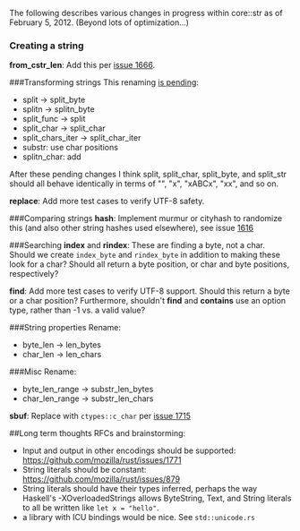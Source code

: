 The following describes various changes in progress within core::str as of February 5, 2012.  (Beyond lots of optimization...)

### Creating a string
**from_cstr_len**: Add this per [issue 1666](https://github.com/mozilla/rust/issues/1666).

###Transforming strings
This renaming [is pending](https://github.com/mozilla/rust/pull/1754):

* split -> split_byte
* splitn -> splitn_byte
* split_func -> split
* split_char -> split_char
* split_chars_iter -> split_char_iter
* substr: use char positions
* splitn_char: add


After these pending changes I think split, split_char, split_byte, and split_str should all behave identically in terms of "", "x", "xABCx", "xx", and so on.

**replace**: Add more test cases to verify UTF-8 safety.

###Comparing strings
**hash**: Implement murmur or cityhash to randomize this (and also other string hashes used elsewhere), see issue [1616](https://github.com/mozilla/rust/issues/1616)

###Searching
**index** and **rindex**: These are finding a byte, not a char.  Should we create `index_byte` and `rindex_byte` in addition to making these look for a char?  Should all return a byte position, or char and byte positions, respectively?

**find**: Add more test cases to verify UTF-8 support.  Should this return a byte or a char position?  Furthermore, shouldn't **find** and **contains** use an option type, rather than -1 vs. a valid value?

###String properties
Rename:

* byte_len -> len_bytes
* char_len -> len_chars

###Misc
Rename:

* byte_len_range -> substr_len_bytes
* char_len_range -> substr_len_chars

**sbuf**: Replace with `ctypes::c_char` per [issue 1715](https://github.com/mozilla/rust/issues/1715)

##Long term thoughts
RFCs and brainstorming:

* Input and output in other encodings should be supported: https://github.com/mozilla/rust/issues/1771
* String literals should be constant: https://github.com/mozilla/rust/issues/879
* String literals should have their types inferred, perhaps the way Haskell's -XOverloadedStrings allows ByteString, Text, and String literals to all be written like `let x = "hello"`.
* a library with ICU bindings would be nice. See ```std::unicode.rs```